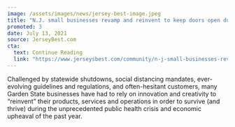 ```yaml
---
image: /assets/images/news/jersey-best-image.jpeg
title: "N.J. small businesses revamp and reinvent to keep doors open during crisis"
promoted: 3
date: July 13, 2021
source: JerseyBest.com
cta:
  text: Continue Reading
  link: "https://www.jerseysbest.com/community/n-j-small-businesses-revamp-and-reinvent-to-keep-doors-open-during-crisis/"
---
```


Challenged by statewide shutdowns, social distancing mandates, ever-evolving guidelines and regulations, and often-hesitant customers, many Garden State businesses have had to rely on innovation and creativity to “reinvent” their products, services and operations in order to survive (and thrive) during the unprecedented public health crisis and economic upheaval of the past year.
